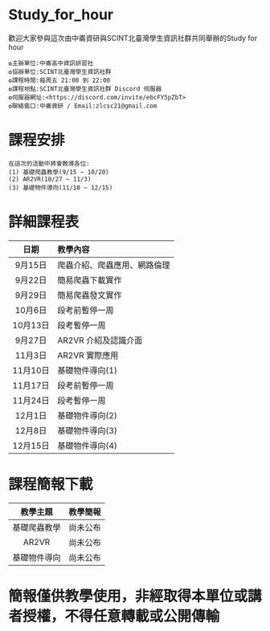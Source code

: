 # Study_for_hour
歡迎大家參與這次由中崙資研與SCINT北臺灣學生資訊社群共同舉辦的Study for hour
```
✪主辦單位:中崙高中資訊研習社
✪協辦單位:SCINT北臺灣學生資訊社群
✪課程時間:每周五 21:00 到 22:00
✪課程地點:SCINT北臺灣學生資訊社群 Discord 伺服器
✪伺服器網址:<https://discord.com/invite/ebcFY5pZbT>
✪聯絡窗口:中崙資研 / Email:zlcsc21@gmail.com
```

# 課程安排
```
在這次的活動中將會教導各位:
(1) 基礎爬蟲教學(9/15 ~ 10/20)
(2) AR2VR(10/27 ~ 11/3)
(3) 基礎物件導向(11/10 ~ 12/15)
```

# 詳細課程表

|日期|教學內容|
|:----:|:----|
|9月15日|爬蟲介紹、爬蟲應用、網路倫理|
|9月22日|簡易爬蟲下載實作|
|9月29日|簡易爬蟲發文實作|
|10月6日|段考前暫停一周|
|10月13日|段考暫停一周|
|9月27日|AR2VR 介紹及認識介面|
|11月3日| AR2VR 實際應用|
|11月10日| 基礎物件導向(1)|
|11月17日|段考前暫停一周|
|11月24日|段考暫停一周|
|12月1日|基礎物件導向(2)|
|12月8日|基礎物件導向(3)|
|12月15日|基礎物件導向(4)|

# 課程簡報下載
|教學主題|教學簡報|
|:----:|:----|
|基礎爬蟲教學|尚未公布|
|AR2VR|尚未公布|
|基礎物件導向|尚未公布|
# 簡報僅供教學使用，非經取得本單位或講者授權，不得任意轉載或公開傳輸
